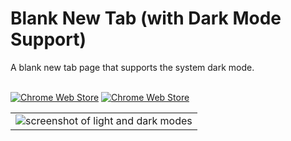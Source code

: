 # Blank New Tab (with Dark Mode Support)

A blank new tab page that supports the system dark mode.<br><br>

[![Chrome Web Store](https://img.shields.io/chrome-web-store/v/nghggnkjhaidilgmjldjjeeilngmplij.svg?style=flat-square)](https://chrome.google.com/webstore/detail/blank-new-tab/nghggnkjhaidilgmjldjjeeilngmplij) [![Chrome Web Store](https://img.shields.io/chrome-web-store/stars/nghggnkjhaidilgmjldjjeeilngmplij.svg?style=flat-square)](https://chrome.google.com/webstore/detail/blank-new-tab/nghggnkjhaidilgmjldjjeeilngmplij)


<table>
  <tr>
    <td>
      <img src="https://i.imgur.com/kOj4iFs.png" alt="screenshot of light and dark modes">
    </td>
  </tr>
</table>
